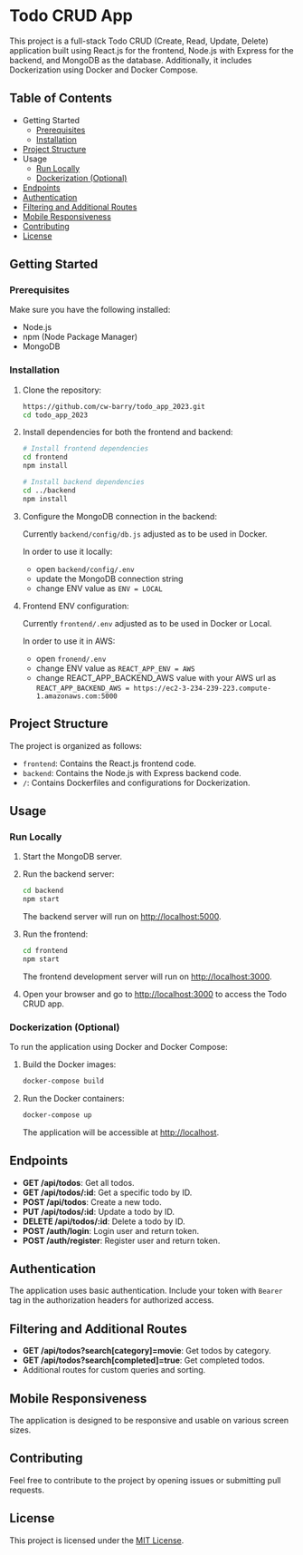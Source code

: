 # Todo CRUD App

This project is a full-stack Todo CRUD (Create, Read, Update, Delete) application built using React.js for the frontend, Node.js with Express for the backend, and MongoDB as the database. Additionally, it includes Dockerization using Docker and Docker Compose.

## Table of Contents

- Getting Started
  - [Prerequisites](https://chat.openai.com/c/1b4e7736-933f-4e4d-a05f-2b18f07c842e#prerequisites)
  - [Installation](https://chat.openai.com/c/1b4e7736-933f-4e4d-a05f-2b18f07c842e#installation)
- [Project Structure](https://chat.openai.com/c/1b4e7736-933f-4e4d-a05f-2b18f07c842e#project-structure)
- Usage
  - [Run Locally](https://chat.openai.com/c/1b4e7736-933f-4e4d-a05f-2b18f07c842e#run-locally)
  - [Dockerization (Optional)](https://chat.openai.com/c/1b4e7736-933f-4e4d-a05f-2b18f07c842e#dockerization-optional)
- [Endpoints](https://chat.openai.com/c/1b4e7736-933f-4e4d-a05f-2b18f07c842e#endpoints)
- [Authentication](https://chat.openai.com/c/1b4e7736-933f-4e4d-a05f-2b18f07c842e#authentication)
- [Filtering and Additional Routes](https://chat.openai.com/c/1b4e7736-933f-4e4d-a05f-2b18f07c842e#filtering-and-additional-routes)
- [Mobile Responsiveness](https://chat.openai.com/c/1b4e7736-933f-4e4d-a05f-2b18f07c842e#mobile-responsiveness)
- [Contributing](https://chat.openai.com/c/1b4e7736-933f-4e4d-a05f-2b18f07c842e#contributing)
- [License](https://chat.openai.com/c/1b4e7736-933f-4e4d-a05f-2b18f07c842e#license)

## Getting Started

### Prerequisites

Make sure you have the following installed:

- Node.js
- npm (Node Package Manager)
- MongoDB

### Installation

1. Clone the repository:

   ```bash
   https://github.com/cw-barry/todo_app_2023.git
   cd todo_app_2023
   ```

2. Install dependencies for both the frontend and backend:

   ```bash
   # Install frontend dependencies
   cd frontend
   npm install

   # Install backend dependencies
   cd ../backend
   npm install
   ```

3. Configure the MongoDB connection in the backend:

   Currently `backend/config/db.js` adjusted as to be used in Docker.

   In order to use it locally:

   - open `backend/config/.env`
   - update the MongoDB connection string
   - change ENV value as `ENV = LOCAL`

4. Frontend ENV configuration:

   Currently `frontend/.env` adjusted as to be used in Docker or Local.

   In order to use it in AWS:

   - open `fronend/.env`
   - change ENV value as `REACT_APP_ENV = AWS`
   - change REACT_APP_BACKEND_AWS value with your AWS url as `REACT_APP_BACKEND_AWS = https://ec2-3-234-239-223.compute-1.amazonaws.com:5000`

## Project Structure

The project is organized as follows:

- `frontend`: Contains the React.js frontend code.
- `backend`: Contains the Node.js with Express backend code.
- `/`: Contains Dockerfiles and configurations for Dockerization.

## Usage

### Run Locally

1. Start the MongoDB server.

2. Run the backend server:

   ```bash
   cd backend
   npm start
   ```

   The backend server will run on [http://localhost:5000](http://localhost:5000/).

3. Run the frontend:

   ```bash
   cd frontend
   npm start
   ```

   The frontend development server will run on [http://localhost:3000](http://localhost:3000/).

4. Open your browser and go to [http://localhost:3000](http://localhost:3000/) to access the Todo CRUD app.

### Dockerization (Optional)

To run the application using Docker and Docker Compose:

1. Build the Docker images:

   ```bash
   docker-compose build
   ```

2. Run the Docker containers:

   ```bash
   docker-compose up
   ```

   The application will be accessible at [http://localhost](http://localhost/).

## Endpoints

- **GET /api/todos**: Get all todos.
- **GET /api/todos/:id**: Get a specific todo by ID.
- **POST /api/todos**: Create a new todo.
- **PUT /api/todos/:id**: Update a todo by ID.
- **DELETE /api/todos/:id**: Delete a todo by ID.
- **POST /auth/login**: Login user and return token.
- **POST /auth/register**: Register user and return token.

## Authentication

The application uses basic authentication. Include your token with `Bearer` tag in the authorization headers for authorized access.

## Filtering and Additional Routes

- **GET /api/todos?search[category]=movie**: Get todos by category.
- **GET /api/todos?search[completed]=true**: Get completed todos.
- Additional routes for custom queries and sorting.

## Mobile Responsiveness

The application is designed to be responsive and usable on various screen sizes.

## Contributing

Feel free to contribute to the project by opening issues or submitting pull requests.

## License

This project is licensed under the [MIT License](https://mit-license.org/).
